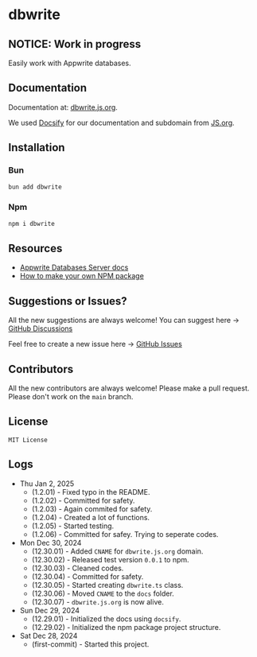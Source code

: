 # dbwrite

## NOTICE: Work in progress

Easily work with Appwrite databases.

## Documentation

Documentation at: [dbwrite.js.org](https://dbwrite.js.org/#/).

We used [Docsify](https://docsify.js.org) for our documentation and subdomain from [JS.org](https://js.org).

## Installation

### Bun

```bash
bun add dbwrite
```

### Npm

```bash
npm i dbwrite
```

## Resources

- [Appwrite Databases Server docs](https://appwrite.io/docs/references/cloud/server-nodejs/databases)
- [How to make your own NPM package](https://www.youtube.com/watch?v=xnfdm-s8adI)

## Suggestions or Issues?

All the new suggestions are always welcome! You can suggest here -> [GitHub Discussions](https://github.com/sithu-khant/dbwrite/discussions)

Feel free to create a new issue here -> [GitHub Issues](https://github.com/sithu-khant/dbwrite/issues)

## Contributors

All the new contributors are always welcome! Please make a pull request. Please don't work on the `main` branch.

## License

`MIT License`

## Logs

- Thu Jan 2, 2025
  - (1.2.01) - Fixed typo in the README.
  - (1.2.02) - Committed for safety.
  - (1.2.03) - Again commited for safety.
  - (1.2.04) - Created a lot of functions.
  - (1.2.05) - Started testing.
  - (1.2.06) - Committed for safey. Trying to seperate codes.
- Mon Dec 30, 2024
  - (12.30.01) - Added `CNAME` for `dbwrite.js.org` domain.
  - (12.30.02) - Released test version `0.0.1` to npm.
  - (12.30.03) - Cleaned codes.
  - (12.30.04) - Committed for safety.
  - (12.30.05) - Started creating `dbwrite.ts` class.
  - (12.30.06) - Moved `CNAME` to the `docs` folder.
  - (12.30.07) - `dbwrite.js.org` is now alive.
- Sun Dec 29, 2024
  - (12.29.01) - Initialized the docs using `docsify`.
  - (12.29.02) - Initialized the npm package project structure.
- Sat Dec 28, 2024
  - (first-commit) - Started this project.
